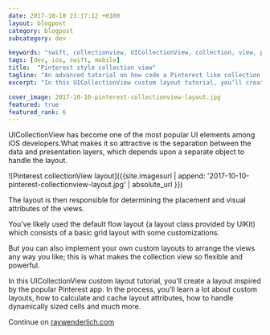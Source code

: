```yaml
---
date: 2017-10-10 23:17:12 +0100
layout: blogpost
category: blogpost
subcategory: dev

keywords: "swift, collectionview, UICollectionView, collection, view, pinterest, layout, app"
tags: [dev, ios, swift, mobile]
title:  "Pinterest style collection view"
tagline: "An advanced tutorial on how code a Pinterest like collection view layout"
excerpt: "In this UICollectionView custom layout tutorial, you’ll create a layout inspired by the popular Pinterest app."

cover_image: 2017-10-10-pinterest-collectionview-layout.jpg
featured: true
featured_rank: 6
---
```


UICollectionView has become one of the most popular UI elements among iOS developers.What makes it so attractive is the separation between the data and presentation layers, which depends upon a separate object to handle the layout.

![Pinterest collectionView layout]({{site.imagesurl | append: '2017-10-10-pinterest-collectionview-layout.jpg' | absolute_url }})

The layout is then responsible for determining the placement and visual attributes of the views.

You’ve likely used the default flow layout (a layout class provided by UIKit) which consists of a basic grid layout with some customizations.

But you can also implement your own custom layouts to arrange the views any way you like; this is what makes the collection view so flexible and powerful.

In this UICollectionView custom layout tutorial, you’ll create a layout inspired by the popular Pinterest app.
In the process, you’ll learn a lot about custom layouts, how to calculate and cache layout attributes, how to handle dynamically sized cells and much more.

Continue on [raywenderlich.com](https://www.raywenderlich.com/392-uicollectionview-custom-layout-tutorial-pinterest)
